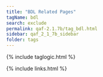 ```yaml
---
title: "BDL Related Pages"
tagName: bdl
search: exclude
permalink: qaf-2.1.7b/tag_bdl.html
sidebar: qaf_2_1_7b_sidebar
folder: tags
---
```

{% include taglogic.html %}

{% include links.html %}
